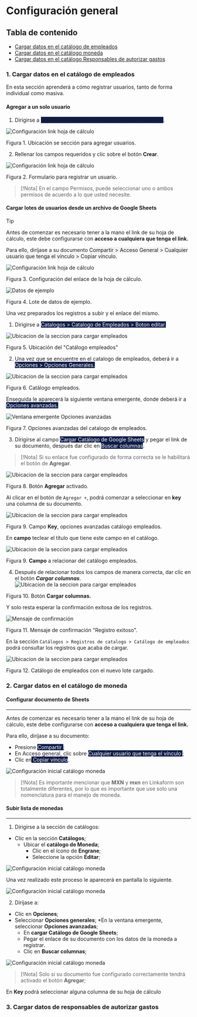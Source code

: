 # Configuración general

## Tabla de contenido

+ [Cargar datos en el catálogo de empleados](https://www.linkaform.com/funcionalidades#1)
+ [Cargar datos en el catálogo moneda](https://www.linkaform.com/funcionalidades#1)
+ [Cargar datos en el catálogo Responsables de autorizar gastos](https://www.linkaform.com/funcionalidades#1)

### 1. Cargar datos en el catálogo de empleados

En esta sección aprenderá a cómo registrar usuarios, tanto de forma individual como masiva.

#### Agregar a un solo usuario

1. Dirigirse a <span style="background: #0f1d4a"> Grupos > Usuarios > clic icono "Agregar Usuarios"</span>.

![Configuración link hoja de cálculo](/imgs/Modulos/Viaticos/catalogos/empleados/001-catalogo-empleados.png)

Figura 1. Ubicación se sección para agregar usuarios.


2. Rellenar los campos requeridos y clic sobre el botón **Crear**.

![Configuración link hoja de cálculo](/imgs/Modulos/Viaticos/catalogos/empleados/002-catalogo-empleados.png)

Figura 2. Formulario para registrar un usuario.

>[!Nota]
>En el campo Permisos, puede seleccionar uno o ambos permisos de acuerdo a lo que usted necesite.
#### Cargar lotes de usuarios desde un archivo de Google Sheets

>[!Tip]
>Antes de comenzar es necesario tener a la mano el link de su hoja de cálculo, este debe configurarse con **acceso a cualquiera que tenga el link.**
>
>Para ello, diríjase a su documento <span style="background: #F4F4F4F4"> Compartir > Acceso General > Cualquier  usuario que tenga el vínculo > Copiar vínculo. </span>

![Configuración link hoja de cálculo](/imgs/Modulos/Viaticos/catalogos/empleados/0-catalogo-empleados.png)

Figura 3. Configuración del enlace de la hoja de cálculo.
 
![Datos de ejemplo](/imgs/Modulos/Viaticos/catalogos/empleados/0-1-catalogo-empleados.png)

Figura 4. Lote de datos de ejemplo.

Una vez preparados los registros a subir y el enlace del mismo.

1. Dirigirse a <span style="background: #0f1d4a; color: #FFFFFF">Catalogos > Catalogo de Empleados > Boton editar.</span>


![Ubicacion de la seccion para cargar  empleados](/imgs/Modulos/Viaticos/catalogos/empleados/1-catalogo-empleados.png)

Figura 5. Ubicación del "Catálogo empleados"


2. Una vez que se encuentre en el catalogo de empleados, deberá ir a <span style="background: #0f1d4a; color: #FFFFFF"> Opciones > Opciones Generales.</span>

![Ubicacion de la seccion para cargar  empleados](/imgs/Modulos/Viaticos/catalogos/empleados/2-catalogo-empleados.png)

Figura 6. Catálogo empleados.


Enseguida le aparecerá la siguiente ventana emergente, donde deberá ir a <span style="background: #0f1d4a; color: #FFFFFF">Opciones avanzadas.</span>

![Ventana emergente Opciones avanzadas](/imgs/Modulos/Viaticos/catalogos/empleados/3-catalogo-empleados.png) 

Figura 7. Opciones avanzadas del catalogo de empleados.


3. Dirigirse al campo <span style="background: #0f1d4a; color: #FFFFFF">Cargar Catálogo de Google Sheets</span> y pegar el link de su documento, después dar clic en <span style="background: #0f1d4a; color: #FFFFFF">Buscar columnas</span>.

>[!Nota]
>Si su enlace fue configurado de forma correcta se le habilitará el botón de **Agregar**.


![Ubicacion de la seccion para cargar  empleados](/imgs/Modulos/Viaticos/catalogos/empleados/4-catalogo-empleados.png)

Figura 8. Botón **Agregar** activado.


Al clicar en el botón de ``` Agregar + ```, podrá comenzar a seleccionar en **key** una columna de su documento.

![Ubicacion de la seccion para cargar  empleados](/imgs/Modulos/Viaticos/catalogos/empleados/4-1-catalogo-empleados.png)

Figura 9. Campo **Key**, opciones avanzadas catálogo empleados.


En **campo** teclear el título que tiene este campo en el catálogo.

![Ubicacion de la seccion para cargar  empleados](/imgs/Modulos/Viaticos/catalogos/empleados/4-2-catalogo-empleados.png)

Figura 9. **Campo** a relacionar del catálogo empleados.



4. Después de relacionar todos los campos de manera correcta, dar clic en el botón ***Cargar columnas***.
![Ubicacion de la seccion para cargar  empleados](/imgs/Modulos/Viaticos/catalogos/empleados/5-catalogo-empleados.png)

Figura 10. Botón **Cargar columnas.**


Y solo resta esperar la confirmación exitosa de los registros.

![Mensaje de confirmación](/imgs/Modulos/Viaticos/catalogos/empleados/6-catalogo-empleados.png)

Figura 11. Mensaje de confirmación "Registro exitoso".


En la sección ``` Catálogos > Registros de catalogo > Catálogo de empleados ``` podrá consultar los registros que acaba de cargar.

![Ubicacion de la seccion para cargar  empleados](/imgs/Modulos/Viaticos/catalogos/empleados/7-catalogo-empleados.png)

Figura 12. Catálogo de empleados con el nuevo lote cargado.


### 2. Cargar datos en el catálogo de moneda

#### Configurar documento de Sheets

---
Antes de comenzar es necesario tener a la mano el link de su hoja de cálculo, este debe configurarse con **acceso a cualquiera que tenga el link.**

Para ello, diríjase a su documento:
* Presione <span style="background: #0f1d4a; color: #FFFFFF"> Compartir </span>;
* En Acceso general, clic sobre <span style="background: #0f1d4a; color: #FFFFFF"> Cualquier  usuario que tenga el vínculo </span>;
* Clic en<span style="background: #0f1d4a; color: #FFFFFF"> Copiar vínculo</span>.

![Configuración inicial catálogo moneda](/imgs/Modulos/Viaticos/catalogos/moneda/1-moneda.png)

>[!Nota]
>Es importante mencionar que **MXN** y **mxn** en Linkaform son totalmente diferentes, por lo que es importante que use solo una nomenclatura para el manejo de moneda.

#### Subir lista de monedas

---

1. Dirigirse a la sección de catálogos:

* Clic en la sección **Catálogos**;
  * Ubicar el **catálogo de Moneda**;
    * Clic en el ícono de **Engrane**;
    * Seleccione la opción **Editar**;

![Configuración inicial catálogo moneda](/imgs/Modulos/Viaticos/catalogos/moneda/2-moneda.png)

Una vez realizado este proceso le aparecerá en pantalla lo siguiente.

![Configuración inicial catálogo moneda](/imgs/Modulos/Viaticos/catalogos/moneda/3-moneda.png)


2. Diríjase a:
 * Clic en **Opciones**;
 * Seleccionar **Opciones generales**;
  *En la ventana emergente, seleccionar **Opciones avanzadas**;
    * En **cargar Catálogo de Google Sheets**;
    * Pegar el enlace de su documento con los datos de la moneda a registrar.
    * Clic en **Buscar columnas**;

![Configuración inicial catálogo moneda](/imgs/Modulos/Viaticos/catalogos/moneda/4-moneda.png)

>[!Nota]
>Solo si su documento fue configurado correctamente tendrá activado el botón **Agregar**;

En **Key** podrá seleccionar alguna columna de su hoja de cálculo


### 3. Cargar datos de responsables de autorizar gastos